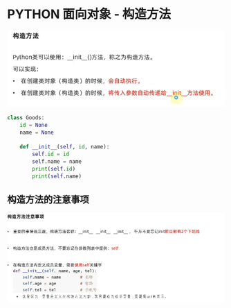 # PYTHON 面向对象 - 构造方法

![image-20240915133959899](assets\image-20240915133959899.png)

 ```python
 class Goods:
     id = None
     name = None
     
     def __init__(self, id, name):
         self.id = id
         self.name = name
         print(self.id)
         print(self.name)
 ```

## 构造方法的注意事项

![image-20240915134617834](assets\image-20240915134617834.png)